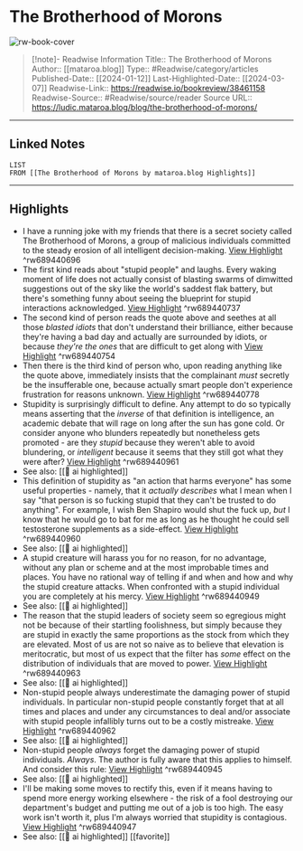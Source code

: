 # The Brotherhood of Morons

![rw-book-cover](https://readwise-assets.s3.amazonaws.com/static/images/article0.00998d930354.png)
<br>
>[!note]- Readwise Information
>Title:: The Brotherhood of Morons
>Author:: [[mataroa.blog]]
>Type:: #Readwise/category/articles
>Published-Date:: [[2024-01-12]]
>Last-Highlighted-Date:: [[2024-03-07]]
>Readwise-Link:: https://readwise.io/bookreview/38461158
>Readwise-Source:: #Readwise/source/reader
>Source URL:: https://ludic.mataroa.blog/blog/the-brotherhood-of-morons/
--- 

## Linked Notes
```dataview
LIST
FROM [[The Brotherhood of Morons by mataroa.blog Highlights]]
```

---

## Highlights
- I have a running joke with my friends that there is a secret society called The Brotherhood of Morons, a group of malicious individuals committed to the steady erosion of all intelligent decision-making. [View Highlight](https://readwise.io/open/689440696) ^rw689440696
- The first kind reads about "stupid people" and laughs. Every waking moment of life does not actually consist of blasting swarms of dimwitted suggestions out of the sky like the world's saddest flak battery, but there's something funny about seeing the blueprint for stupid interactions acknowledged. [View Highlight](https://readwise.io/open/689440737) ^rw689440737
- The second kind of person reads the quote above and seethes at all those *blasted idiots* that don't understand their brilliance, either because they're having a bad day and actually are surrounded by idiots, or because *they're the ones* that are difficult to get along with [View Highlight](https://readwise.io/open/689440754) ^rw689440754
- Then there is the third kind of person who, upon reading anything like the quote above, immediately insists that the complainant *must* secretly be the insufferable one, because actually smart people don't experience frustration for reasons unknown. [View Highlight](https://readwise.io/open/689440778) ^rw689440778
- Stupidity is surprisingly difficult to define. Any attempt to do so typically means asserting that the *inverse* of that definition is intelligence, an academic debate that will rage on long after the sun has gone cold. Or consider anyone who blunders repeatedly but nonetheless gets promoted - are they *stupid* because they weren't able to avoid blundering, or *intelligent* because it seems that they still got what they were after? [View Highlight](https://readwise.io/open/689440961) ^rw689440961 
- See also: [[👻 ai highlighted]] 
- This definition of stupidity as "an action that harms everyone" has some useful properties - namely, that it *actually describes* what I mean when I say "that person is so fucking stupid that they can't be trusted to do anything". For example, I wish Ben Shapiro would shut the fuck up, *but* I know that he would go to bat for me as long as he thought he could sell testosterone supplements as a side-effect. [View Highlight](https://readwise.io/open/689440960) ^rw689440960 
- See also: [[👻 ai highlighted]] 
- A stupid creature will harass you for no reason, for no advantage, without any plan or scheme and at the most improbable times and places. You have no rational way of telling if and when and how and why the stupid creature attacks. When confronted with a stupid individual you are completely at his mercy. [View Highlight](https://readwise.io/open/689440949) ^rw689440949 
- See also: [[👻 ai highlighted]] 
- The reason that the stupid leaders of society seem so egregious might not be because of their startling foolishness, but simply because they are stupid in exactly the same proportions as the stock from which they are elevated. Most of us are not so naive as to believe that elevation is meritocratic, but most of us expect that the filter has *some* effect on the distribution of individuals that are moved to power. [View Highlight](https://readwise.io/open/689440963) ^rw689440963 
- See also: [[👻 ai highlighted]] 
- Non-stupid people always underestimate the damaging power of stupid individuals. In particular non-stupid people constantly forget that at all times and places and under any circumstances to deal and/or associate with stupid people infallibly turns out to be a costly mistreake. [View Highlight](https://readwise.io/open/689440962) ^rw689440962 
- See also: [[👻 ai highlighted]] 
- Non-stupid people *always* forget the damaging power of stupid individuals. *Always*. The author is fully aware that this applies to himself. And consider this rule: [View Highlight](https://readwise.io/open/689440945) ^rw689440945 
- See also: [[👻 ai highlighted]] 
- I'll be making some moves to rectify this, even if it means having to spend more energy working elsewhere - the risk of a fool destroying our department's budget and putting me out of a job is too high. The easy work isn't worth it, plus I'm always worried that stupidity is contagious. [View Highlight](https://readwise.io/open/689440947) ^rw689440947 
- See also: [[👻 ai highlighted]] [[favorite]] 
